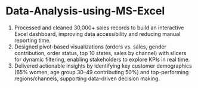 # Data-Analysis-using-MS-Excel
1. Processed and cleaned 30,000+ sales records to build an interactive Excel dashboard, improving data accessibility and reducing manual reporting time.
2. Designed pivot-based visualizations (orders vs. sales, gender contribution, order status, top 10 states, sales by channel) with slicers for dynamic filtering, enabling stakeholders to explore KPIs in real time.
3. Delivered actionable insights by identifying key customer demographics (65% women, age group 30–49 contributing 50%) and top-performing regions/channels, supporting data-driven decision making.

